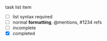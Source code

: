 task list item
 - [ ] list syntax required
 - [ ] normal **formatting**, @mentions, #1234 refs
 - [ ] incomplete
 - [x] completed
